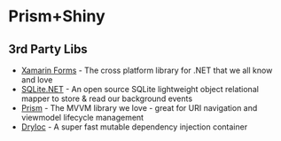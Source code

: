 # Prism+Shiny


## 3rd Party Libs
* [Xamarin Forms](https://github.com/xamarin/xamarin.forms) - The cross platform library for .NET that we all know and love
* [SQLite.NET](https://github.com/praeclarum/sqlite-net) - An open source SQLite lightweight object relational mapper to store & read our background events
* [Prism](https://prismlibrary.com) - The MVVM library we love - great for URI navigation and viewmodel lifecycle management
* [DryIoc](https://github.com/dadhi/DryIoc) - A super fast mutable dependency injection container